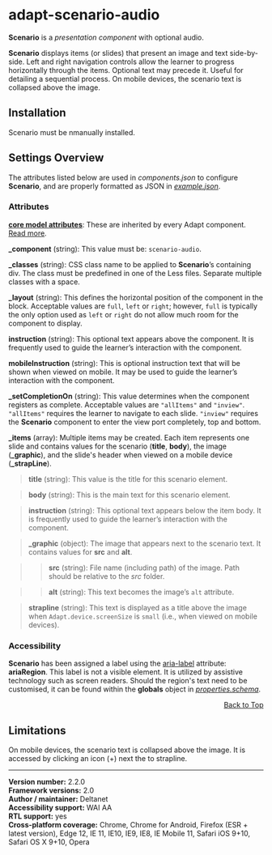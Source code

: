 # adapt-scenario-audio  

**Scenario** is a *presentation component* with optional audio.

**Scenario** displays items (or slides) that present an image and text side-by-side. Left and right navigation controls allow the learner to progress horizontally through the items. Optional text may precede it. Useful for detailing a sequential process. On mobile devices, the scenario text is collapsed above the image.

## Installation

Scenario must be nmanually installed.

## Settings Overview

The attributes listed below are used in *components.json* to configure **Scenario**, and are properly formatted as JSON in [*example.json*](https://github.com/deltanet/adapt-scenario-audio/blob/master/example.json).

### Attributes

[**core model attributes**](https://github.com/adaptlearning/adapt_framework/wiki/Core-model-attributes): These are inherited by every Adapt component. [Read more](https://github.com/adaptlearning/adapt_framework/wiki/Core-model-attributes).

**_component** (string): This value must be: `scenario-audio`.

**_classes** (string): CSS class name to be applied to **Scenario**’s containing div. The class must be predefined in one of the Less files. Separate multiple classes with a space.

**_layout** (string): This defines the horizontal position of the component in the block. Acceptable values are `full`, `left` or `right`; however, `full` is typically the only option used as `left` or `right` do not allow much room for the component to display.

**instruction** (string): This optional text appears above the component. It is frequently used to guide the learner’s interaction with the component.   

**mobileInstruction** (string): This is optional instruction text that will be shown when viewed on mobile. It may be used to guide the learner’s interaction with the component.   

**_setCompletionOn** (string): This value determines when the component registers as complete. Acceptable values are `"allItems"` and `"inview"`. `"allItems"` requires the learner to navigate to each slide. `"inview"` requires the **Scenario** component to enter the view port completely, top and bottom.

**_items** (array): Multiple items may be created. Each item represents one slide and contains values for the scenario (**title**, **body**), the image (**_graphic**), and the slide's header when viewed on a mobile device (**_strapLine**).

>**title** (string): This value is the title for this scenario element.  

>**body** (string): This is the main text for this scenario element.  

>**instruction** (string): This optional text appears below the item body. It is frequently used to guide the learner’s interaction with the component.   

>**_graphic** (object): The image that appears next to the scenario text. It contains values for **src** and **alt**.

>>**src** (string): File name (including path) of the image. Path should be relative to the *src* folder.  

>>**alt** (string): This text becomes the image’s `alt` attribute.  

>**strapline** (string): This text is displayed as a title above the image when `Adapt.device.screenSize` is `small` (i.e., when viewed on mobile devices).  

### Accessibility  
**Scenario** has been assigned a label using the [aria-label](https://github.com/adaptlearning/adapt_framework/wiki/Aria-Labels) attribute: **ariaRegion**. This label is not a visible element. It is utilized by assistive technology such as screen readers. Should the region's text need to be customised, it can be found within the **globals** object in [*properties.schema*](https://github.com/deltanet/adapt-scenario-audio/blob/master/properties.schema).   
<div float align=right><a href="#top">Back to Top</a></div>

## Limitations

On mobile devices, the scenario text is collapsed above the image. It is accessed by clicking an icon (+) next the to strapline.

----------------------------
**Version number:**  2.2.0   
**Framework versions:** 2.0  
**Author / maintainer:** Deltanet  
**Accessibility support:** WAI AA   
**RTL support:** yes  
**Cross-platform coverage:** Chrome, Chrome for Android, Firefox (ESR + latest version), Edge 12, IE 11, IE10, IE9, IE8, IE Mobile 11, Safari iOS 9+10, Safari OS X 9+10, Opera
